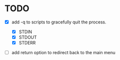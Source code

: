 # TODO

- [x] add -q to scripts to gracefully quit the process. 
	- [x] STDIN
	- [x] STDOUT
	- [x] STDERR 

- [ ] add return option to redirect back to the main menu 

